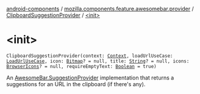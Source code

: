 [android-components](../../index.md) / [mozilla.components.feature.awesomebar.provider](../index.md) / [ClipboardSuggestionProvider](index.md) / [&lt;init&gt;](./-init-.md)

# &lt;init&gt;

`ClipboardSuggestionProvider(context: `[`Context`](https://developer.android.com/reference/android/content/Context.html)`, loadUrlUseCase: `[`LoadUrlUseCase`](../../mozilla.components.feature.session/-session-use-cases/-load-url-use-case/index.md)`, icon: `[`Bitmap`](https://developer.android.com/reference/android/graphics/Bitmap.html)`? = null, title: `[`String`](https://kotlinlang.org/api/latest/jvm/stdlib/kotlin/-string/index.html)`? = null, icons: `[`BrowserIcons`](../../mozilla.components.browser.icons/-browser-icons/index.md)`? = null, requireEmptyText: `[`Boolean`](https://kotlinlang.org/api/latest/jvm/stdlib/kotlin/-boolean/index.html)` = true)`

An [AwesomeBar.SuggestionProvider](../../mozilla.components.concept.awesomebar/-awesome-bar/-suggestion-provider/index.md) implementation that returns a suggestions for an URL in the clipboard (if there's
any).

